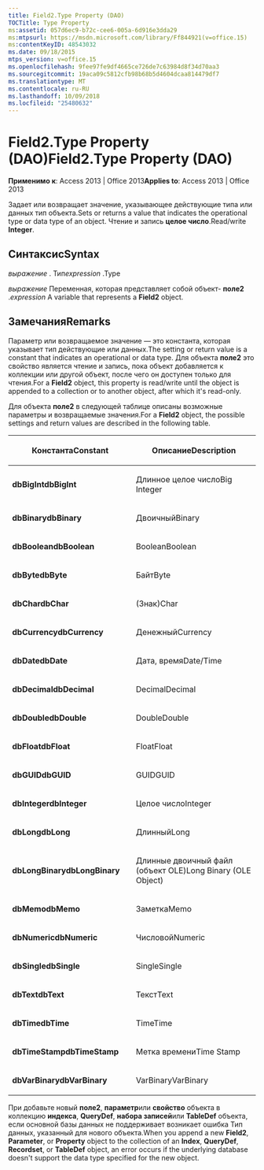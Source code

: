 ```yaml
---
title: Field2.Type Property (DAO)
TOCTitle: Type Property
ms:assetid: 057d6ec9-b72c-cee6-005a-6d916e3dda29
ms:mtpsurl: https://msdn.microsoft.com/library/Ff844921(v=office.15)
ms:contentKeyID: 48543032
ms.date: 09/18/2015
mtps_version: v=office.15
ms.openlocfilehash: 9fee97fe9df4665ce726de7c63984d8f34d70aa3
ms.sourcegitcommit: 19aca09c5812cfb98b68b5d4604dcaa814479df7
ms.translationtype: MT
ms.contentlocale: ru-RU
ms.lasthandoff: 10/09/2018
ms.locfileid: "25480632"
---
```

# <a name="field2type-property-dao"></a><span data-ttu-id="04032-102">Field2.Type Property (DAO)</span><span class="sxs-lookup"><span data-stu-id="04032-102">Field2.Type Property (DAO)</span></span>


<span data-ttu-id="04032-103">**Применимо к**: Access 2013 | Office 2013</span><span class="sxs-lookup"><span data-stu-id="04032-103">**Applies to**: Access 2013 | Office 2013</span></span>

<span data-ttu-id="04032-104">Задает или возвращает значение, указывающее действующие типа или данных тип объекта.</span><span class="sxs-lookup"><span data-stu-id="04032-104">Sets or returns a value that indicates the operational type or data type of an object.</span></span> <span data-ttu-id="04032-105">Чтение и запись **целое число**.</span><span class="sxs-lookup"><span data-stu-id="04032-105">Read/write **Integer**.</span></span>

## <a name="syntax"></a><span data-ttu-id="04032-106">Синтаксис</span><span class="sxs-lookup"><span data-stu-id="04032-106">Syntax</span></span>

<span data-ttu-id="04032-107">*выражение* . Тип</span><span class="sxs-lookup"><span data-stu-id="04032-107">*expression* .Type</span></span>

<span data-ttu-id="04032-108">*выражение* Переменная, которая представляет собой объект- **поле2** .</span><span class="sxs-lookup"><span data-stu-id="04032-108">*expression* A variable that represents a **Field2** object.</span></span>

## <a name="remarks"></a><span data-ttu-id="04032-109">Замечания</span><span class="sxs-lookup"><span data-stu-id="04032-109">Remarks</span></span>

<span data-ttu-id="04032-110">Параметр или возвращаемое значение — это константа, которая указывает тип действующие или данных.</span><span class="sxs-lookup"><span data-stu-id="04032-110">The setting or return value is a constant that indicates an operational or data type.</span></span> <span data-ttu-id="04032-111">Для объекта **поле2** это свойство является чтение и запись, пока объект добавляется к коллекции или другой объект, после чего он доступен только для чтения.</span><span class="sxs-lookup"><span data-stu-id="04032-111">For a **Field2** object, this property is read/write until the object is appended to a collection or to another object, after which it's read-only.</span></span>

<span data-ttu-id="04032-112">Для объекта **поле2** в следующей таблице описаны возможные параметры и возвращаемые значения.</span><span class="sxs-lookup"><span data-stu-id="04032-112">For a **Field2** object, the possible settings and return values are described in the following table.</span></span>

<table>
<colgroup>
<col style="width: 50%" />
<col style="width: 50%" />
</colgroup>
<thead>
<tr class="header">
<th><p><span data-ttu-id="04032-113">Константа</span><span class="sxs-lookup"><span data-stu-id="04032-113">Constant</span></span></p></th>
<th><p><span data-ttu-id="04032-114">Описание</span><span class="sxs-lookup"><span data-stu-id="04032-114">Description</span></span></p></th>
</tr>
</thead>
<tbody>
<tr class="odd">
<td><p><span data-ttu-id="04032-115"><strong>dbBigInt</strong></span><span class="sxs-lookup"><span data-stu-id="04032-115"><strong>dbBigInt</strong></span></span></p></td>
<td><p><span data-ttu-id="04032-116">Длинное целое число</span><span class="sxs-lookup"><span data-stu-id="04032-116">Big Integer</span></span></p></td>
</tr>
<tr class="even">
<td><p><span data-ttu-id="04032-117"><strong>dbBinary</strong></span><span class="sxs-lookup"><span data-stu-id="04032-117"><strong>dbBinary</strong></span></span></p></td>
<td><p><span data-ttu-id="04032-118">Двоичный</span><span class="sxs-lookup"><span data-stu-id="04032-118">Binary</span></span></p></td>
</tr>
<tr class="odd">
<td><p><span data-ttu-id="04032-119"><strong>dbBoolean</strong></span><span class="sxs-lookup"><span data-stu-id="04032-119"><strong>dbBoolean</strong></span></span></p></td>
<td><p><span data-ttu-id="04032-120">Boolean</span><span class="sxs-lookup"><span data-stu-id="04032-120">Boolean</span></span></p></td>
</tr>
<tr class="even">
<td><p><span data-ttu-id="04032-121"><strong>dbByte</strong></span><span class="sxs-lookup"><span data-stu-id="04032-121"><strong>dbByte</strong></span></span></p></td>
<td><p><span data-ttu-id="04032-122">Байт</span><span class="sxs-lookup"><span data-stu-id="04032-122">Byte</span></span></p></td>
</tr>
<tr class="odd">
<td><p><span data-ttu-id="04032-123"><strong>dbChar</strong></span><span class="sxs-lookup"><span data-stu-id="04032-123"><strong>dbChar</strong></span></span></p></td>
<td><p><span data-ttu-id="04032-124">(Знак)</span><span class="sxs-lookup"><span data-stu-id="04032-124">Char</span></span></p></td>
</tr>
<tr class="even">
<td><p><span data-ttu-id="04032-125"><strong>dbCurrency</strong></span><span class="sxs-lookup"><span data-stu-id="04032-125"><strong>dbCurrency</strong></span></span></p></td>
<td><p><span data-ttu-id="04032-126">Денежный</span><span class="sxs-lookup"><span data-stu-id="04032-126">Currency</span></span></p></td>
</tr>
<tr class="odd">
<td><p><span data-ttu-id="04032-127"><strong>dbDate</strong></span><span class="sxs-lookup"><span data-stu-id="04032-127"><strong>dbDate</strong></span></span></p></td>
<td><p><span data-ttu-id="04032-128">Дата, время</span><span class="sxs-lookup"><span data-stu-id="04032-128">Date/Time</span></span></p></td>
</tr>
<tr class="even">
<td><p><span data-ttu-id="04032-129"><strong>dbDecimal</strong></span><span class="sxs-lookup"><span data-stu-id="04032-129"><strong>dbDecimal</strong></span></span></p></td>
<td><p><span data-ttu-id="04032-130">Decimal</span><span class="sxs-lookup"><span data-stu-id="04032-130">Decimal</span></span></p></td>
</tr>
<tr class="odd">
<td><p><span data-ttu-id="04032-131"><strong>dbDouble</strong></span><span class="sxs-lookup"><span data-stu-id="04032-131"><strong>dbDouble</strong></span></span></p></td>
<td><p><span data-ttu-id="04032-132">Double</span><span class="sxs-lookup"><span data-stu-id="04032-132">Double</span></span></p></td>
</tr>
<tr class="even">
<td><p><span data-ttu-id="04032-133"><strong>dbFloat</strong></span><span class="sxs-lookup"><span data-stu-id="04032-133"><strong>dbFloat</strong></span></span></p></td>
<td><p><span data-ttu-id="04032-134">Float</span><span class="sxs-lookup"><span data-stu-id="04032-134">Float</span></span></p></td>
</tr>
<tr class="odd">
<td><p><span data-ttu-id="04032-135"><strong>dbGUID</strong></span><span class="sxs-lookup"><span data-stu-id="04032-135"><strong>dbGUID</strong></span></span></p></td>
<td><p><span data-ttu-id="04032-136">GUID</span><span class="sxs-lookup"><span data-stu-id="04032-136">GUID</span></span></p></td>
</tr>
<tr class="even">
<td><p><span data-ttu-id="04032-137"><strong>dbInteger</strong></span><span class="sxs-lookup"><span data-stu-id="04032-137"><strong>dbInteger</strong></span></span></p></td>
<td><p><span data-ttu-id="04032-138">Целое число</span><span class="sxs-lookup"><span data-stu-id="04032-138">Integer</span></span></p></td>
</tr>
<tr class="odd">
<td><p><span data-ttu-id="04032-139"><strong>dbLong</strong></span><span class="sxs-lookup"><span data-stu-id="04032-139"><strong>dbLong</strong></span></span></p></td>
<td><p><span data-ttu-id="04032-140">Длинный</span><span class="sxs-lookup"><span data-stu-id="04032-140">Long</span></span></p></td>
</tr>
<tr class="even">
<td><p><span data-ttu-id="04032-141"><strong>dbLongBinary</strong></span><span class="sxs-lookup"><span data-stu-id="04032-141"><strong>dbLongBinary</strong></span></span></p></td>
<td><p><span data-ttu-id="04032-142">Длинные двоичный файл (объект OLE)</span><span class="sxs-lookup"><span data-stu-id="04032-142">Long Binary (OLE Object)</span></span></p></td>
</tr>
<tr class="odd">
<td><p><span data-ttu-id="04032-143"><strong>dbMemo</strong></span><span class="sxs-lookup"><span data-stu-id="04032-143"><strong>dbMemo</strong></span></span></p></td>
<td><p><span data-ttu-id="04032-144">Заметка</span><span class="sxs-lookup"><span data-stu-id="04032-144">Memo</span></span></p></td>
</tr>
<tr class="even">
<td><p><span data-ttu-id="04032-145"><strong>dbNumeric</strong></span><span class="sxs-lookup"><span data-stu-id="04032-145"><strong>dbNumeric</strong></span></span></p></td>
<td><p><span data-ttu-id="04032-146">Числовой</span><span class="sxs-lookup"><span data-stu-id="04032-146">Numeric</span></span></p></td>
</tr>
<tr class="odd">
<td><p><span data-ttu-id="04032-147"><strong>dbSingle</strong></span><span class="sxs-lookup"><span data-stu-id="04032-147"><strong>dbSingle</strong></span></span></p></td>
<td><p><span data-ttu-id="04032-148">Single</span><span class="sxs-lookup"><span data-stu-id="04032-148">Single</span></span></p></td>
</tr>
<tr class="even">
<td><p><span data-ttu-id="04032-149"><strong>dbText</strong></span><span class="sxs-lookup"><span data-stu-id="04032-149"><strong>dbText</strong></span></span></p></td>
<td><p><span data-ttu-id="04032-150">Текст</span><span class="sxs-lookup"><span data-stu-id="04032-150">Text</span></span></p></td>
</tr>
<tr class="odd">
<td><p><span data-ttu-id="04032-151"><strong>dbTime</strong></span><span class="sxs-lookup"><span data-stu-id="04032-151"><strong>dbTime</strong></span></span></p></td>
<td><p><span data-ttu-id="04032-152">Time</span><span class="sxs-lookup"><span data-stu-id="04032-152">Time</span></span></p></td>
</tr>
<tr class="even">
<td><p><span data-ttu-id="04032-153"><strong>dbTimeStamp</strong></span><span class="sxs-lookup"><span data-stu-id="04032-153"><strong>dbTimeStamp</strong></span></span></p></td>
<td><p><span data-ttu-id="04032-154">Метка времени</span><span class="sxs-lookup"><span data-stu-id="04032-154">Time Stamp</span></span></p></td>
</tr>
<tr class="odd">
<td><p><span data-ttu-id="04032-155"><strong>dbVarBinary</strong></span><span class="sxs-lookup"><span data-stu-id="04032-155"><strong>dbVarBinary</strong></span></span></p></td>
<td><p><span data-ttu-id="04032-156">VarBinary</span><span class="sxs-lookup"><span data-stu-id="04032-156">VarBinary</span></span></p></td>
</tr>
</tbody>
</table>


<span data-ttu-id="04032-157">При добавьте новый **поле2**, **параметр**или **свойство** объекта в коллекцию **индекса**, **QueryDef**, **набора записей**или **TableDef** объекта, если основной базы данных не поддерживает возникает ошибка Тип данных, указанный для нового объекта.</span><span class="sxs-lookup"><span data-stu-id="04032-157">When you append a new **Field2**, **Parameter**, or **Property** object to the collection of an **Index**, **QueryDef**, **Recordset**, or **TableDef** object, an error occurs if the underlying database doesn't support the data type specified for the new object.</span></span>

